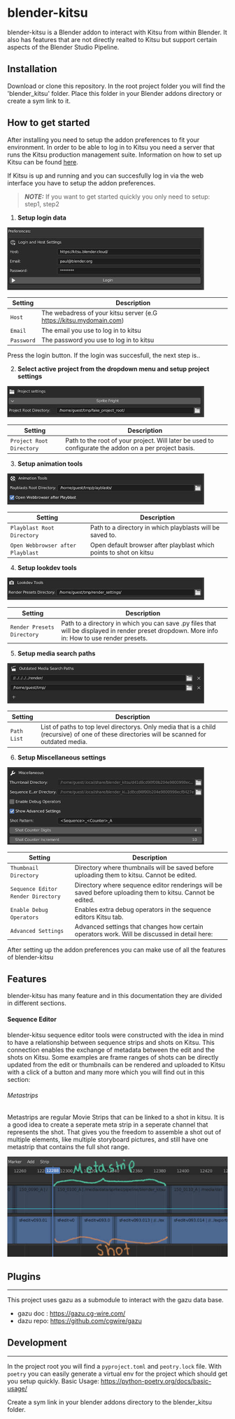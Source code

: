 # blender-kitsu
blender-kitsu is a Blender addon to interact with Kitsu from within Blender. It also has features that are not directly realted to Kitsu but support certain aspects of the Blender Studio Pipeline.

## Installation
Download or clone this repository.
In the root project folder you will find the 'blender_kitsu' folder. Place this folder in your Blender addons directory or create a sym link to it.

## How to get started
After installing you need to setup the addon preferences to fit your environment.
In order to be able to log in to Kitsu you need a server that runs the Kitsu production management suite.
Information on how to set up Kitsu can be found [here](https://zou.cg-wire.com/).

If Kitsu is up and running and you can succesfully log in via the web interface you have to setup the addon preferences.

> **_NOTE:_**  If you want to get started quickly you only need to setup: step1, step2

1. **Setup login data**

![image info](./docs/images/prefs_login.jpg)

| Setting | Description |
| ------ | ------ |
| `Host` | The webadress of your kitsu server (e.G https://kitsu.mydomain.com) |
| `Email` | The email you use to log in to kitsu |
| `Password` | The password you use to log in to kitsu |

Press the login button. If the login was succesfull, the next step is..

2. **Select active project from the dropdown menu and setup project settings**

![image info](./docs/images/prefs_project.jpg)

| Setting | Description |
| ------ | ------ |
| `Project Root Directory` | Path to the root of your project. Will later be used to configurate the addon on a per project basis. |

3. **Setup animation tools**

![image info](./docs/images/prefs_anim_tools.jpg)

| Setting | Description |
| ------ | ------ |
| `Playblast Root Directory` | Path to a directory in which playblasts will be saved to. |
| `Open Webbrowser after Playblast` | Open default browser after playblast which points to shot on kitsu |

4. **Setup lookdev tools**

![image info](./docs/images/prefs_lookdev.jpg)

| Setting | Description |
| ------ | ------ |
| `Render Presets Directory` | Path to a directory in which you can save .py files that will be displayed in render preset dropdown. More info in: How to use render presets.|

5. **Setup media search paths**

![image info](./docs/images/prefs_outdated_media.jpg)

| Setting | Description |
| ------ | ------ |
| `Path List`| List of paths to top level directorys. Only media that is a child (recursive) of one of these directories will be scanned for outdated media.|

6. **Setup Miscellaneous settings**

![image info](./docs/images/prefs_misc.jpg)

| Setting | Description |
| ------ | ------ |
| `Thumbnail Directory`| Directory where thumbnails will be saved before uploading them to kitsu. Cannot be edited.|
| `Sequence Editor Render Directory` | Directory where sequence editor renderings will be saved before uploading them to kitsu. Cannot be edited.|
| `Enable Debug Operators`| Enables extra debug operators in the sequence editors Kitsu tab.|
| `Advanced Settings`| Advanced settings that changes how certain operators work. Will be discussed in detail here:|

After setting up the addon preferences you can make use of all the features of blender-kitsu
## Features
blender-kitsu has many feature and in this documentation they are divided in different sections.

#### Sequence Editor
blender-kitsu sequence editor tools were constructed with the idea in mind to have a relationship between sequence strips and shots on Kitsu. This connection enables the exchange of metadata between the edit and the shots on Kitsu. Some examples are frame ranges of shots can be directly updated from the edit or thumbnails can be rendered and uploaded to Kitsu with a click of a button and many more which you will find out in this section:

###### Metastrips
Metastrips are regular Movie Strips that can be linked to a shot in kitsu. It is a good idea to create a seperate meta strip in a seperate channel that represents the shot. That gives you the freedom to assemble a shot out of multiple elements, like multiple storyboard pictures, and still have one metastrip that contains the full shot range.

![image info](./docs/images/metastrip.001.jpg)

## Plugins
---
This project uses gazu as a submodule to interact with the gazu data base.
- gazu doc : https://gazu.cg-wire.com/
- dazu repo: https://github.com/cgwire/gazu

## Development
---
In the project root you will find a `pyproject.toml` and `peotry.lock` file.
With `poetry` you can easily generate a virtual env for the project which should get you setup quickly.
Basic Usage: https://python-poetry.org/docs/basic-usage/

Create a sym link in your blender addons directory to the blender_kitsu folder.
